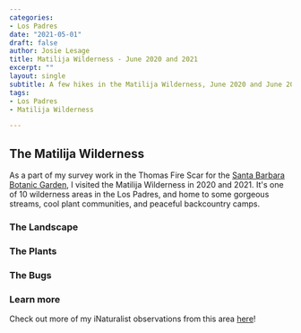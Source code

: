 ```yaml
---
categories:
- Los Padres
date: "2021-05-01"
draft: false
author: Josie Lesage
title: Matilija Wilderness - June 2020 and 2021
excerpt: ""
layout: single
subtitle: A few hikes in the Matilija Wilderness, June 2020 and June 2021. 
tags:
- Los Padres
- Matilija Wilderness

---
```


## The Matilija Wilderness

As a part of my survey work in the Thomas Fire Scar for the [Santa Barbara Botanic Garden](https://sbbotanicgarden.org/conservation/our-impact/restoring-habitats/), I visited the Matilija Wilderness in 2020 and 2021. It's one of 10 wilderness areas in the Los Padres, and home to some gorgeous streams, cool plant communities, and peaceful backcountry camps. 

### The Landscape


### The Plants


### The Bugs


### Learn more

Check out more of my iNaturalist observations from this area [here](https://www.inaturalist.org/observations?place_id=123585&subview=map&user_id=castillejajosie&verifiable=any)!
